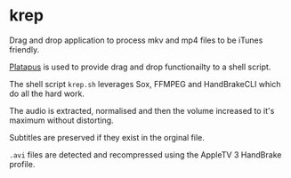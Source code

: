 krep
====

Drag and drop application to process mkv and mp4 files to be iTunes friendly.

[Platapus](http://sveinbjorn.org/platypus) is used to provide drag and drop functionailty to a shell script.

The shell script `krep.sh` leverages Sox, FFMPEG and HandBrakeCLI which do all the hard work.

The audio is extracted, normalised and then the volume increased to it's maximum without distorting. 

Subtitles are preserved if they exist in the orginal file.

`.avi` files are detected and recompressed using the AppleTV 3 HandBrake profile. 

